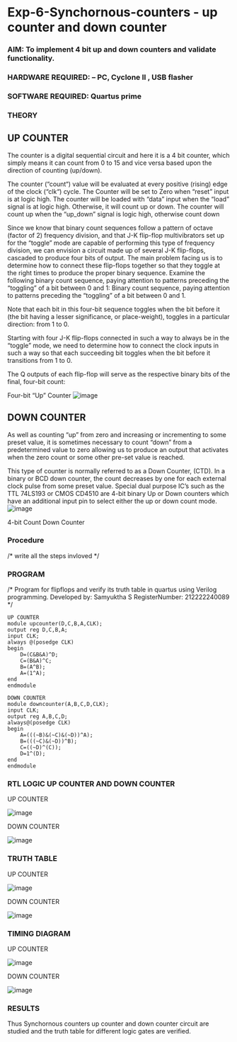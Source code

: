 # Exp-6-Synchornous-counters - up counter and down counter 
### AIM: To implement 4 bit up and down counters and validate  functionality.
### HARDWARE REQUIRED:  – PC, Cyclone II , USB flasher
### SOFTWARE REQUIRED:   Quartus prime
### THEORY 

## UP COUNTER 
The counter is a digital sequential circuit and here it is a 4 bit counter, which simply means it can count from 0 to 15 and vice versa based upon the direction of counting (up/down). 

The counter (“count“) value will be evaluated at every positive (rising) edge of the clock (“clk“) cycle.
The Counter will be set to Zero when “reset” input is at logic high.
The counter will be loaded with “data” input when the “load” signal is at logic high. Otherwise, it will count up or down.
The counter will count up when the “up_down” signal is logic high, otherwise count down

Since we know that binary count sequences follow a pattern of octave (factor of 2) frequency division, and that J-K flip-flop multivibrators set up for the “toggle” mode are capable of performing this type of frequency division, we can envision a circuit made up of several J-K flip-flops, cascaded to produce four bits of output.
The main problem facing us is to determine how to connect these flip-flops together so that they toggle at the right times to produce the proper binary sequence.
Examine the following binary count sequence, paying attention to patterns preceding the “toggling” of a bit between 0 and 1:
Binary count sequence, paying attention to patterns preceding the “toggling” of a bit between 0 and 1.

Note that each bit in this four-bit sequence toggles when the bit before it (the bit having a lesser significance, or place-weight), toggles in a particular direction: from 1 to 0.



 
 

Starting with four J-K flip-flops connected in such a way to always be in the “toggle” mode, we need to determine how to connect the clock inputs in such a way so that each succeeding bit toggles when the bit before it transitions from 1 to 0.

The Q outputs of each flip-flop will serve as the respective binary bits of the final, four-bit count:

 
 

Four-bit “Up” Counter
![image](https://user-images.githubusercontent.com/36288975/169644758-b2f4339d-9532-40c5-af40-8f4f8c942e2c.png)



## DOWN COUNTER 

As well as counting “up” from zero and increasing or incrementing to some preset value, it is sometimes necessary to count “down” from a predetermined value to zero allowing us to produce an output that activates when the zero count or some other pre-set value is reached.

This type of counter is normally referred to as a Down Counter, (CTD). In a binary or BCD down counter, the count decreases by one for each external clock pulse from some preset value. Special dual purpose IC’s such as the TTL 74LS193 or CMOS CD4510 are 4-bit binary Up or Down counters which have an additional input pin to select either the up or down count mode.
![image](https://user-images.githubusercontent.com/36288975/169644844-1a14e123-7228-4ed8-81a9-eb937dff4ac8.png)


4-bit Count Down Counter
### Procedure
/* write all the steps invloved */



### PROGRAM 
/*
Program for flipflops  and verify its truth table in quartus using Verilog programming.
Developed by: Samyuktha S
RegisterNumber:  212222240089
*/
```
UP COUNTER
module upcounter(D,C,B,A,CLK);
output reg D,C,B,A;
input CLK;
always @(posedge CLK)
begin
	D=(C&B&A)^D;
	C=(B&A)^C;
	B=(A^B);
	A=(1^A);
end
endmodule
```
```
DOWN COUNTER
module downcounter(A,B,C,D,CLK);
input CLK;
output reg A,B,C,D;
always@(posedge CLK)
begin
	A=(((~B)&(~C)&(~D))^A);
	B=(((~C)&(~D))^B);
	C=((~D)^(C));
	D=1^(D);
end
endmodule
```

### RTL LOGIC UP COUNTER AND DOWN COUNTER  

UP COUNTER

![image](https://github.com/SamyukthaSreenivasan/Exp-7-Synchornous-counters-/assets/119475703/926eefb7-f0d1-4aef-836b-58888782f0d6)

DOWN COUNTER

![image](https://github.com/SamyukthaSreenivasan/Exp-7-Synchornous-counters-/assets/119475703/50c65be1-7025-4f5d-b5ab-555fedeb6cc9)

### TRUTH TABLE  

UP COUNTER

![image](https://github.com/SamyukthaSreenivasan/Exp-7-Synchornous-counters-/assets/119475703/41bf1404-33cc-4da0-8651-7776c256088c)

DOWN COUNTER

![image](https://github.com/SamyukthaSreenivasan/Exp-7-Synchornous-counters-/assets/119475703/bcf443ef-4977-4374-895a-5b4f6f7932a3)


### TIMING DIAGRAM

UP COUNTER

![image](https://github.com/SamyukthaSreenivasan/Exp-7-Synchornous-counters-/assets/119475703/ffd34e33-ac9a-49eb-8f22-e8337a2dd041)


DOWN COUNTER

![image](https://github.com/SamyukthaSreenivasan/Exp-7-Synchornous-counters-/assets/119475703/5b02c91b-328d-41f7-92be-1212dda80062)


### RESULTS 

Thus Synchornous counters up counter and down counter circuit are studied and the truth table for different logic gates are verified.
